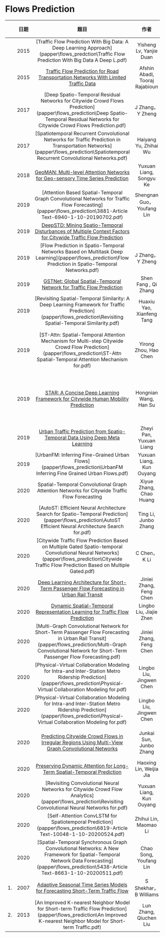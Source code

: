 # Flows Prediction


|      | 日期 |                             题目                             |              作者              |                             来源                             | 模型                                                         | 亮点 |
| ---- | :--: | :----------------------------------------------------------: | :----------------------------: | :----------------------------------------------------------: | ------------------------------------------------------------ | ---- |
|      | 2015 | [Traffic Flow Prediction With Big Data: A Deep Learning Approach](papper\flows_predction\Traffic Flow Prediction With Big Data A Deep L.pdf) |    Yisheng Lv, Yanjie Duan     |                                                              |                                                              |      |
|      | 2015 | [Traffic Flow Prediction for Road Transportation Networks With Limited Traffic Data](papper/flows_prediction/TITS.2014.2337238.pdf) | Afshin Abadi, Tooraj Rajabioun |                                                              |                                                              |      |
|      | 2017 | [Deep Spatio-Temporal Residual Networks for Citywide Crowd Flows Prediction](papper\flows_prediction\Deep Spatio-Temporal Residual Networks for Citywide Crowd Flows Prediction.pdf) |        J Zhang，Y Zheng        |                                                              | ![image-20210418142137212](../model/flows_prediction/ST-ResNet.png) |      |
|      | 2017 | [Spatiotemporal Recurrent Convolutional Networks for Traffic Prediction in Transportation Networks](papper\flows_prediction\Spatiotemporal Recurrent Convolutional Networks.pdf) |     Haiyang Yu, Zhihai Wu      |                                                              | ![SRCNs](../model/flows_prediction/SRCNs.png)                |      |
|      | 2018 | [GeoMAN: Multi-level Attention Networks for Geo-sensory Time Series Prediction](papper/flows_prediction/0476.pdf) |    Yuxuan Liang, Songyu Ke     |                           IJCAI-18                           | ![GeoMAN](..\/model\/flows_prediction\/GeoMAN.png)           |      |
|      | 2019 | [Attention Based Spatial-Temporal Graph Convolutional Networks for Traffic Flow Forecasting](papper\flows_prediction\3881-Article Text-6940-1-10-20190702.pdf) |   Shengnan Guo，Youfang Lin    |                                                              | ![ASTGCN](..\/model\/flows_prediction\/ASTGCN.png)           |      |
|      | 2019 | [DeepSTD: Mining Spatio-Temporal Disturbances of Multiple Context Factors for Citywide Traffic Flow Prediction](papper\flowes_prediction\TITS2932785-proof2.pdf) |                                |                                                              | ![DeepSTD](..\/model\/flows_prediction\/DeepSTD.png)         |      |
|      | 2019 | [Flow Prediction in Spatio-Temporal Networks Based on Multitask Deep Learning](papper\flows_prediction\Flow Prediction in Spatio-Temporal Networks.pdf) |        J Zhang，Y Zheng        |                                                              | ![MDL](..\/model\/flows_prediction\/MDL.png)                 |      |
|      | 2019 | [GSTNet: Global Spatial-Temporal Network for Traffic Flow Prediction](papper\flows_prediction\0317.pdf) |      Shen Fang , Qi Zhang      |                                                              | ![GSTNet](..\/model\/flows_prediction\/GSTNet.png)           |      |
|      | 2019 | [Revisiting Spatial-Temporal Similarity: A Deep Learning Framework for Traffic Prediction](papper\flows_prediction\Revisiting Spatial-Temporal Similarity.pdf) |   Huaxiu Yao, Xianfeng Tang    |                           AAAI-19                            | ![STDN](..\/model\/flows_prediction\/STDN.png)               |      |
|      | 2019 | [ST-Attn: Spatial-Temporal Attention Mechanism for Multi-step Citywide Crowd Flow Prediction](papper\flows_prediction\ST-Attn Spatial-Temporal Attention Mechanism for.pdf) |     Yirong Zhou, Hao Chen      | 2019 International Conference on Data Mining Workshops (ICDMW） | ![MsCCFP](..\/model\/flows_prediction\/MsCCFP.png)           |      |
|      | 2019 | [STAR: A Concise Deep Learning Framework for Citywide Human Mobility Prediction](papper\flows_prediction\star_mdm19.pdf) |     Hongnian Wang, Han Su      | 2019 20th IEEE International Conference on Mobile Data Management (MDM) | ![STAR](..\/model\/flows_prediction\/STAR.png)               |      |
|      | 2019 | [Urban Traffic Prediction from Spatio-Temporal Data Using Deep Meta Learning](papper\flows_prediction\UrbanTrafficPredictionfromSpatio-TemporalDataUsingDeepMetaLearning.pdf) |    Zheyi Pan, Yuxuan Liang     |                                                              | ![ST-MetaNet](..\/model\/flows_prediction\/ST-MetaNet.png)   |      |
|      | 2019 | [UrbanFM: Inferring Fine-Grained Urban Flows](papper\flows_prediction\UrbanFM Inferring Fine Grained Urban Flows.pdf) |    Yuxuan Liang, Kun Ouyang    |                                                              | ![UrbanFM](..\/model\/flows_prediction\/UrbanFM.png)         |      |
|      | 2020 | Spatial-Temporal Convolutional Graph Attention Networks for Citywide Traffic Flow Forecasting |    Xiyue Zhang, Chao Huang     |                                                              | ![framework]()                                               |      |
|      | 2020 | [AutoST: Efficient Neural Architecture Search for Spatio-Temporal Prediction](papper\flows_prediction\AutoST Efficient Neural Architecture Search for.pdf) |      Ting Li, Junbo Zhang      |                                                              | ![AutoST](..\/model\/flows_prediction\/AutoST.png)           |      |
|      | 2020 | [Citywide Traffic Flow Prediction Based on Multiple Gated Spatio-temporal Convolutional Neural Networks](papper\flows_prediction\Citywide Traffic Flow Prediction Based on Multiple Gated.pdf) |          C Chen，K Li          |                                                              | ![MGSTC](..\/model\/flows_prediction\/MGSTC.png)             |      |
|      | 2020 | [Deep Learning Architecture for Short-Term Passenger Flow Forecasting in Urban Rail Transit](papper\flows_prediction/TITS.2020.3000761.pdf) |    Jinlei Zhang, Feng Chen     |                                                              | ![ResLSTM](..\/model\/flows_prediction\/ResLSTM.png)         |      |
|      | 2020 | [Dynamic Spatial-Temporal Representation Learning for Traffic Flow Prediction](papper\flows_prediction\1909.02902.pdf) |    Lingbo Liu, Jiajie Zhen     |        [Github](https://github.com/liulingbo918/ATFM)        | ![SPN](..\/model\/flows_prediction\/SPN.png)                 |      |
|      | 2020 | [Multi-Graph Convolutional Network for Short-Term Passenger Flow Forecasting in Urban Rail Transit](papper/flows_prediction/Multi-Graph Convolutional Network for Short-Term Passenger Flow Forecasting.pdf) |    Jinlei Zhang, Feng Chen     |                                                              | ![10.1049/iet-its.2019.0873](..\/model\/flows_prediction\/20210418145535.png) |      |
|      | 2020 | [Physical-Virtual Collaboration Modeling for Intra-and Inter-Station Metro Ridership Prediction](papper\flows_prediction\Physical-Virtual Collaboration Modeling for.pdf) |    Lingbo Liu, Jingwen Chen    |                                                              | ![PVCGN](..\/model\/flows_prediction\/PVCGN.png)             |      |
|      | 2020 | [Physical-Virtual Collaboration Modeling for Intra-and Inter-Station Metro Ridership Prediction](papper\flows_prediction\Physical-Virtual Collaboration Modeling for.pdf) |    Lingbo Liu, Jingwen Chen    |        [Github](https://github.com/HCPLab-SYSU/PVCGN)        |                                                              |      |
|      | 2020 | [Predicting Citywide Crowd Flows in Irregular Regions Using Multi-View Graph Convolutional Networks](papper\flows_prediction\1903.07789.pdf) |    Junkai Sun, Junbo Zhang     |                                                              | ![Multi-view deep learning framework](..\/model\/flows_prediction\/Multi-view deep learning framework.png) |      |
|      | 2020 | [Preserving Dynamic Attention for Long-Term Spatial-Temporal Prediction](papper/flows_prediction/2006.08849.pdf) |    Haoxing Lin, Weijia Jia     |                         SIGKDD 2020                          | ![DSAN](..\/model\/flows_prediction\/DSAN.png)               |      |
|      | 2020 | [Revisiting Convolutional Neural Networks for Citywide Crowd Flow Analytics](papper\flows_prediction\Revisiting Convolutional Neural Networks for.pdf) |    Yuxuan Liang, Kun Ouyang    |                                                              |                                                              |      |
|      | 2020 | [Self-Attention ConvLSTM for Spatiotemporal Prediction](papper\flows_prediction\6819-Article Text-10048-1-10-20200524.pdf) |     Zhihui Lin, Maomao Li      |                           AAAI-20                            | ![self_attention](..\/model\/flows_prediction\/self_attention.png) |      |
|      | 2020 | [Spatial-Temporal Synchronous Graph Convolutional Networks: A New Framework for Spatial-Temporal Network Data Forecasting](papper\flows_prediction\5438-Article Text-8663-1-10-20200511.pdf) |     Chao Song, Youfang Lin     |                                                              | ![STSGCM](..\/model\/flows_prediction\/STSGCM.png)           |      |
| 1.   | 2007 | [Adaptive Seasonal Time Series Models for Forecasting Short-Term Traffic Flow](../papper/flows_prediction/AdaptiveSeasonalTimeSeriesModelsTRR2024.pdf) |     S Shekhar，B Williams      |                                                              |                                                              |      |
| 2.   | 2013 | [An Improved K-nearest Neighbor Model for Short-term Traffic Flow Prediction](papper\flows_prediction\An Improved K-nearest Neighbor Model for Short-term Traffic.pdf) |     Lun Zhang, Qiuchen Liu     |                                                              | ![k-nearest](..\/model\/flows_prediction\/k-nearest.png)     |      |


